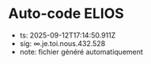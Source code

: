 # Auto-code ELIOS
- ts: 2025-09-12T17:14:50.911Z
- sig: ∞.je.toi.nous.432.528
- note: fichier généré automatiquement